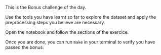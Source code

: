 This is the Bonus challenge of the day.

Use the tools you have learnt so far to explore the dataset and apply the preprocessing steps you believe are necessary.

Open the notebook and follow the sections of the exercice.

Once you are done, you can run `make` in your terminal to verify you have passed the bonus.

